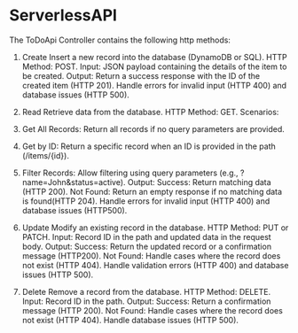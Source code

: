 # ServerlessAPI

The ToDoApi Controller contains the following http methods:
1. Create
Insert a new record into the database (DynamoDB or SQL).
HTTP Method: POST.
Input: JSON payload containing the details of the item to be created.
Output:
Return a success response with the ID of the created item (HTTP 201).
Handle errors for invalid input (HTTP 400) and database issues (HTTP 500).

2. Read
Retrieve data from the database.
HTTP Method: GET.
Scenarios:
1. Get All Records: Return all records if no query parameters are
provided.
2. Get by ID: Return a specific record when an ID is provided in the path
(/items/{id}).
3. Filter Records: Allow filtering using query parameters (e.g.,
?name=John&amp;status=active).
Output:
Success: Return matching data (HTTP 200).
Not Found: Return an empty response if no matching data is found(HTTP 204).
Handle errors for invalid input (HTTP 400) and database issues (HTTP500).


3. Update
Modify an existing record in the database.
HTTP Method: PUT or PATCH.
Input: Record ID in the path and updated data in the request body.
Output:
Success: Return the updated record or a confirmation message (HTTP200).
Not Found: Handle cases where the record does not exist (HTTP 404).
Handle validation errors (HTTP 400) and database issues (HTTP 500).

4. Delete
Remove a record from the database.
HTTP Method: DELETE.
Input: Record ID in the path.
Output:
Success: Return a confirmation message (HTTP 200).
Not Found: Handle cases where the record does not exist (HTTP 404).
Handle database issues (HTTP 500).
